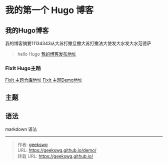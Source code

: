 # 我的第一个 Hugo 博客

## 我的Hugo博客

我的博客摘要11134343从大苏打撒旦撒大苏打撒法大使发大水发大水范德萨
> hello Hugo
[我的博客发布地址](https://geekswg.github.io/)

### FixIt Hugo主题

[FixIt 主题仓库地址](https://github.com/hugo-fixit/FixIt)
[FixIt 主题Demo地址](https://fixit.lruihao.cn/zh-cn/)

## 主题

## 语法

markdown 语法
<!--more-->

---

> 作者: [geekswg](https://geekswg.github.io)  
> URL: https://geekswg.github.io/demo/  
> 转载 URL: https://geekswg.github.io/
